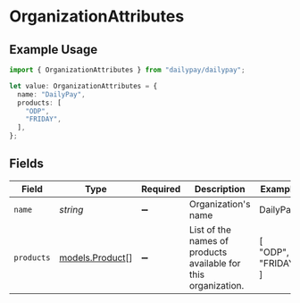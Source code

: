 # OrganizationAttributes

## Example Usage

```typescript
import { OrganizationAttributes } from "dailypay/dailypay";

let value: OrganizationAttributes = {
  name: "DailyPay",
  products: [
    "ODP",
    "FRIDAY",
  ],
};
```

## Fields

| Field                                                          | Type                                                           | Required                                                       | Description                                                    | Example                                                        |
| -------------------------------------------------------------- | -------------------------------------------------------------- | -------------------------------------------------------------- | -------------------------------------------------------------- | -------------------------------------------------------------- |
| `name`                                                         | *string*                                                       | :heavy_minus_sign:                                             | Organization's name                                            | DailyPay                                                       |
| `products`                                                     | [models.Product](../models/product.md)[]                       | :heavy_minus_sign:                                             | List of the names of products available for this organization. | [<br/>"ODP",<br/>"FRIDAY"<br/>]                                |
